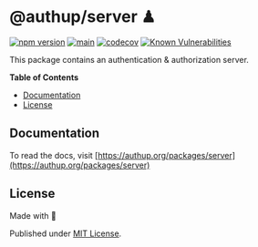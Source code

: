 # @authup/server ♟

[![npm version](https://badge.fury.io/js/@authup%2Fserver.svg)](https://badge.fury.io/js/@authup%2Fserver)
[![main](https://github.com/Tada5hi/authup/actions/workflows/main.yml/badge.svg)](https://github.com/Tada5hi/authup/actions/workflows/main.yml)
[![codecov](https://codecov.io/gh/Tada5hi/authup/branch/master/graph/badge.svg?token=FHE347R1NW)](https://codecov.io/gh/Tada5hi/authup)
[![Known Vulnerabilities](https://snyk.io/test/github/Tada5hi/authup/badge.svg)](https://snyk.io/test/github/Tada5hi/authup)

This package contains an authentication & authorization server.

**Table of Contents**

- [Documentation](#documentation)
- [License](#license)

  
## Documentation

To read the docs, visit [https://authup.org/packages/server](https://authup.org/packages/server)

## License

Made with 💚

Published under [MIT License](./LICENSE).
